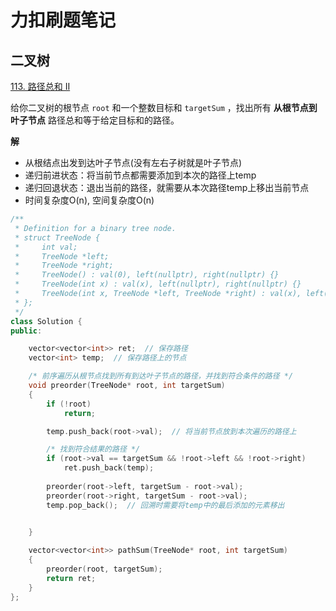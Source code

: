 # 力扣刷题笔记

## 二叉树

[113. 路径总和 II ](https://leetcode.cn/problems/path-sum-ii/)

给你二叉树的根节点 `root` 和一个整数目标和 `targetSum` ，找出所有 **从根节点到叶子节点** 路径总和等于给定目标和的路径。

**解**

- 从根结点出发到达叶子节点(没有左右子树就是叶子节点)
- 递归前进状态：将当前节点都需要添加到本次的路径上temp
- 递归回退状态：退出当前的路径，就需要从本次路径temp上移出当前节点
- 时间复杂度O(n), 空间复杂度O(n)

```cpp
/**
 * Definition for a binary tree node.
 * struct TreeNode {
 *     int val;
 *     TreeNode *left;
 *     TreeNode *right;
 *     TreeNode() : val(0), left(nullptr), right(nullptr) {}
 *     TreeNode(int x) : val(x), left(nullptr), right(nullptr) {}
 *     TreeNode(int x, TreeNode *left, TreeNode *right) : val(x), left(left), right(right) {}
 * };
 */
class Solution {
public:

    vector<vector<int>> ret;  // 保存路径
    vector<int> temp;  // 保存路径上的节点

    /* 前序遍历从根节点找到所有到达叶子节点的路径，并找到符合条件的路径 */
    void preorder(TreeNode* root, int targetSum)
    {
        if (!root)
            return;

        temp.push_back(root->val);  // 将当前节点放到本次遍历的路径上

        /* 找到符合结果的路径 */
        if (root->val == targetSum && !root->left && !root->right)      
            ret.push_back(temp);
        
        preorder(root->left, targetSum - root->val);
        preorder(root->right, targetSum - root->val);
        temp.pop_back();  // 回溯时需要将temp中的最后添加的元素移出
        

    }

    vector<vector<int>> pathSum(TreeNode* root, int targetSum) 
    {
        preorder(root, targetSum);
        return ret;
    }
};
```

